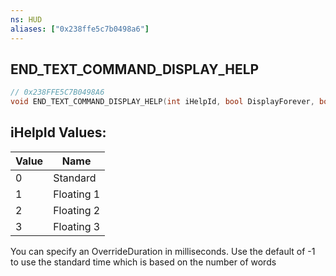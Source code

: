 ```yaml
---
ns: HUD
aliases: ["0x238ffe5c7b0498a6"]
---
```

## END_TEXT_COMMAND_DISPLAY_HELP

```c
// 0x238FFE5C7B0498A6
void END_TEXT_COMMAND_DISPLAY_HELP(int iHelpId, bool DisplayForever, bool PlaySound, int OverrideDuration);
```

## iHelpId Values:
| Value | Name |
| --- | --- |
| 0 | Standard |
| 1 | Floating 1 |
| 2 | Floating 2 |
| 3 | Floating 3 |


You can specify an OverrideDuration in milliseconds. Use the default of -1 to use the standard time which is based on the number of words

